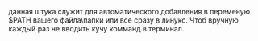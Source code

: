 данная штука служит для автоматического добавления в переменую $PATH вашего файла\папки или все сразу в линукс. Чтоб вручную каждый раз не вводить кучу комманд в терминал. 
